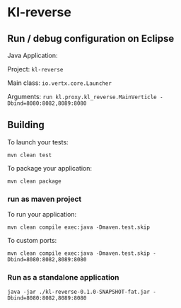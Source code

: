 # Kl-reverse

## Run / debug configuration on Eclipse

Java Application:

Project: `kl-reverse`

Main class: `io.vertx.core.Launcher`

Arguments: `run kl.proxy.kl_reverse.MainVerticle -Dbind=8080:8082,8089:8080`

## Building

To launch your tests:

```shell
mvn clean test
```

To package your application:

```shell
mvn clean package
```

### run as maven project

To run your application:

```shell
mvn clean compile exec:java -Dmaven.test.skip
```

To custom ports:

```shell
mvn clean compile exec:java -Dmaven.test.skip -Dbind=8080:8082,8089:8080
```

### Run as a standalone application

```shell
java -jar ./kl-reverse-0.1.0-SNAPSHOT-fat.jar -Dbind=8080:8082,8089:8080
```